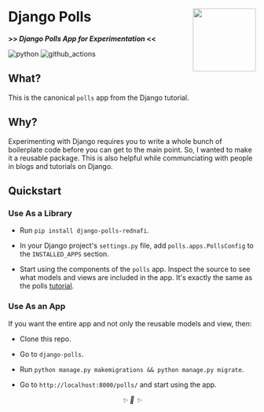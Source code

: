 <h1>Django Polls<img src='https://user-images.githubusercontent.com/30027932/149640721-177e46fc-f108-4cd7-a379-5446b414fd32.png' align='right' width='128' height='128'></h1>

<strong>>> <i>Django Polls App for Experimentation</i> <<</strong>

</div>

![python](https://img.shields.io/badge/Python-3776AB?style=for-the-badge&logo=python&logoColor=white)
![github_actions](https://img.shields.io/badge/GitHub_Actions-2088FF?style=for-the-badge&logo=github-actions&logoColor=white)

## What?

This is the canonical `polls` app from the Django tutorial.

## Why?

Experimenting with Django requires you to write a whole bunch of boilerplate code before you can get to the main point. So, I wanted to make it a reusable package. This is also helpful while communciating with people in blogs and tutorials on Django.

## Quickstart

### Use As a Library

* Run `pip install django-polls-rednafi`.

* In your Django project's `settings.py` file, add `polls.apps.PollsConfig` to the `INSTALLED_APPS` section.

* Start using the components of the `polls` app. Inspect the source to see what models and views are included in the app. It's exactly the same as the polls [tutorial](https://docs.djangoproject.com/en/4.0/intro/).


### Use As an App

If you want the entire app and not only the reusable models and view, then:

* Clone this repo.

* Go to `django-polls`.

* Run `python manage.py makemigrations && python manage.py migrate`.

* Go to `http://localhost:8000/polls/` and start using the app.


<div align="center">
<i> ✨ 🍰 ✨ </i>
</div>
